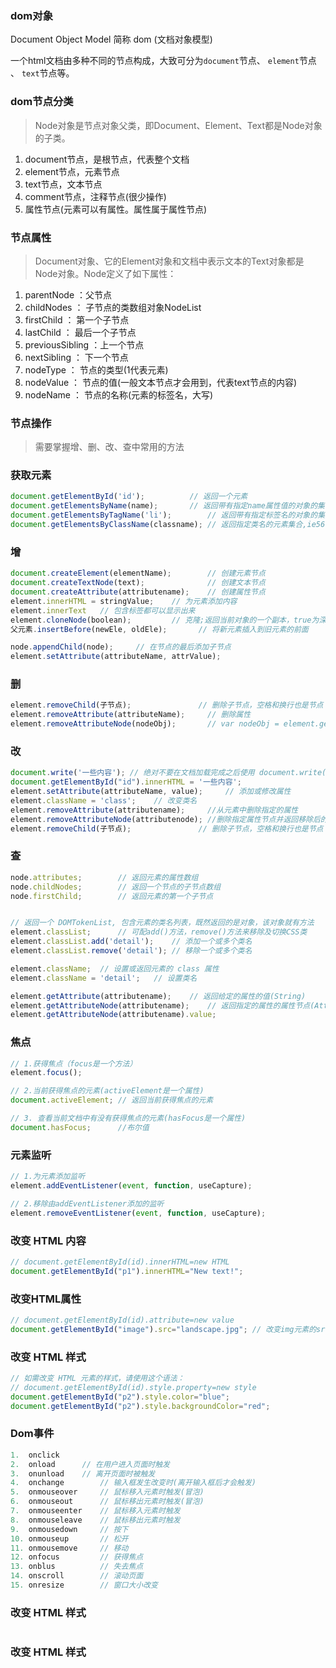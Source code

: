### dom对象

Document Object Model 简称 dom (文档对象模型)

一个html文档由多种不同的节点构成，大致可分为`document`节点、 `element`节点 、 `text`节点等。



### dom节点分类

> Node对象是节点对象父类，即Document、Element、Text都是Node对象的子类。

1. document节点，是根节点，代表整个文档
2. element节点，元素节点
3. text节点，文本节点
4. comment节点，注释节点(很少操作)
5. 属性节点(元素可以有属性。属性属于属性节点)




### 节点属性

> Document对象、它的Element对象和文档中表示文本的Text对象都是Node对象。Node定义了如下属性：

1. parentNode ：父节点
2. childNodes ： 子节点的类数组对象NodeList
3. firstChild ： 第一个子节点
4. lastChild ： 最后一个子节点
5. previousSibling ：上一个节点
6. nextSibling ： 下一个节点
7. nodeType ： 节点的类型(1代表元素)
8. nodeValue ： 节点的值(一般文本节点才会用到，代表text节点的内容)
9. nodeName ： 节点的名称(元素的标签名，大写)




### 节点操作

> 需要掌握增、删、改、查中常用的方法



### 获取元素

```javascript
document.getElementById('id');			// 返回一个元素
document.getElementsByName(name);		// 返回带有指定name属性值的对象的集合
document.getElementsByTagName('li');		// 返回带有指定标签名的对象的集合
document.getElementsByClassName(classname);	// 返回指定类名的元素集合,ie5678不能用
```



### 增

```javascript
document.createElement(elementName);		// 创建元素节点
document.createTextNode(text);				// 创建文本节点
document.createAttribute(attributename);	// 创建属性节点
element.innerHTML = stringValue;	// 为元素添加内容
element.innerText	// 包含标签都可以显示出来
element.cloneNode(boolean);			// 克隆;返回当前对象的一个副本，true为深拷贝，默认只复制当前对象
父元素.insertBefore(newEle, oldEle);		// 将新元素插入到旧元素的前面

node.appendChild(node);		// 在节点的最后添加子节点
element.setAttribute(attributeName, attrValue);
```



### 删

```javascript
element.removeChild(子节点);				// 删除子节点，空格和换行也是节点
element.removeAttribute(attributeName);		// 删除属性
element.removeAttributeNode(nodeObj);		// var nodeObj = element.getAttribute(attrName);
```



### 改

```javascript
document.write('一些内容');	// 绝对不要在文档加载完成之后使用 document.write()。这会覆盖该文档。
document.getElementById("id").innerHTML = '一些内容';
element.setAttribute(attributeName, value);		// 添加或修改属性
element.className = 'class';	// 改变类名
element.removeAttribute(attributename);		//从元素中删除指定的属性
element.removeAttributeNode(attributenode);	//删除指定属性节点并返回移除后的节点。
element.removeChild(子节点);				// 删除子节点，空格和换行也是节点
```



### 查

```javascript
node.attributes;		// 返回元素的属性数组
node.childNodes;		// 返回一个节点的子节点数组
node.firstChild;		// 返回元素的第一个子节点


// 返回一个 DOMTokenList, 包含元素的类名列表，既然返回的是对象，该对象就有方法
element.classList;		// 可配add()方法，remove()方法来移除及切换CSS类
element.classList.add('detail');	// 添加一个或多个类名
element.classList.remove('detail');	// 移除一个或多个类名

element.className;	// 设置或返回元素的 class 属性
element.className = 'detail';	// 设置类名

element.getAttribute(attributename);	// 返回给定的属性的值(String)
element.getAttributeNode(attributename);	// 返回指定的属性的属性节点(Attr object)对象就有方法
element.getAttributeNode(attributename).value;
```



### 焦点

```javascript
// 1.获得焦点（focus是一个方法）
element.focus();

// 2.当前获得焦点的元素(activeElement是一个属性)
document.activeElement;	// 返回当前获得焦点的元素

// 3. 查看当前文档中有没有获得焦点的元素(hasFocus是一个属性)
document.hasFocus;		//布尔值
```



### 元素监听

```javascript
// 1.为元素添加监听
element.addEventListener(event, function, useCapture);

// 2.移除由addEventListener添加的监听
element.removeEventListener(event, function, useCapture);
```



### 改变 HTML 内容

```javascript
// document.getElementById(id).innerHTML=new HTML
document.getElementById("p1").innerHTML="New text!";
```



### 改变HTML属性

```javascript
// document.getElementById(id).attribute=new value
document.getElementById("image").src="landscape.jpg"; // 改变img元素的src属性
```



### 改变 HTML 样式

```javascript
// 如需改变 HTML 元素的样式，请使用这个语法： 
// document.getElementById(id).style.property=new style 
document.getElementById("p2").style.color="blue"; 
document.getElementById("p2").style.backgroundColor="red"; 
```



### Dom事件

```javascript
1.	onclick
2.	onload		// 在用户进入页面时触发
3.	onunload	// 离开页面时被触发
4.	onchange		// 输入框发生改变时(离开输入框后才会触发)
5.	onmouseover		// 鼠标移入元素时触发(冒泡)
6.	onmouseout		// 鼠标移出元素时触发(冒泡)
7.	onmouseenter	// 鼠标移入元素时触发
8.	onmouseleave	// 鼠标移出元素时触发
9.	onmousedown		// 按下
10.	onmouseup		// 松开
11.	onmousemove		// 移动
12.	onfocus			// 获得焦点
13.	onblus			// 失去焦点
14.	onscroll		// 滚动页面
15.	onresize		// 窗口大小改变
```



### 改变 HTML 样式

```javascript

```



### 改变 HTML 样式

```javascript

```

